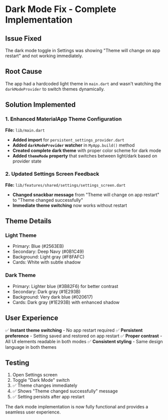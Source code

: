 # Dark Mode Fix - Complete Implementation

## Issue Fixed
The dark mode toggle in Settings was showing "Theme will change on app restart" and not working immediately.

## Root Cause
The app had a hardcoded light theme in `main.dart` and wasn't watching the `darkModeProvider` to switch themes dynamically.

## Solution Implemented

### 1. Enhanced MaterialApp Theme Configuration
**File:** `lib/main.dart`

- **Added import** for `persistent_settings_provider.dart`
- **Added `darkModeProvider` watcher** in `MyApp.build()` method
- **Created complete dark theme** with proper color scheme for dark mode
- **Added `themeMode` property** that switches between light/dark based on provider state

### 2. Updated Settings Screen Feedback
**File:** `lib/features/shared/settings/settings_screen.dart`

- **Changed snackbar message** from "Theme will change on app restart" to "Theme changed successfully"
- **Immediate theme switching** now works without restart

## Theme Details

### Light Theme
- Primary: Blue (#2563EB)
- Secondary: Deep Navy (#0B1C49)
- Background: Light gray (#F8FAFC)
- Cards: White with subtle shadow

### Dark Theme
- Primary: Lighter blue (#3B82F6) for better contrast
- Secondary: Dark gray (#1E293B)
- Background: Very dark blue (#020617)
- Cards: Dark gray (#1E293B) with enhanced shadow

## User Experience
✅ **Instant theme switching** - No app restart required
✅ **Persistent preference** - Setting saved and restored on app restart
✅ **Proper contrast** - All UI elements readable in both modes
✅ **Consistent styling** - Same design language in both themes

## Testing
1. Open Settings screen
2. Toggle "Dark Mode" switch
3. ✅ Theme changes immediately
4. ✅ Shows "Theme changed successfully" message
5. ✅ Setting persists after app restart

The dark mode implementation is now fully functional and provides a seamless user experience.